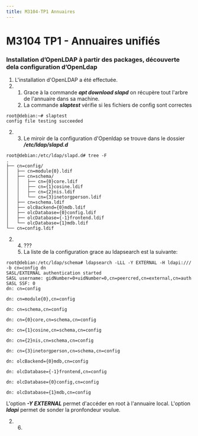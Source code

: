 ```yaml
---
title: M3104-TP1 Annuaires
---
```

# M3104 TP1 - Annuaires unifiés 
### Installation d’OpenLDAP à partir des packages, découverte dela configuration d’OpenLdap

1. L'installation d'OpenLDAP a été effectuée. 
2. 1. Grace à la commande ***apt download slapd*** on récupère tout l'arbre de l'annuaire dans sa machine.
     2. La commande ***slaptest*** vérifie si  les fichiers de config sont correctes 
```bash=1
root@debian:~# slaptest
config file testing succeeded
```
2. 3. Le miroir de la configuration d'Openldap se trouve dans le dossier ***/etc/ldap/slapd.d***
```bash=1
root@debian:/etc/ldap/slapd.d# tree -F
.
├── cn=config/
│   ├── cn=module{0}.ldif
│   ├── cn=schema/
│   │   ├── cn={0}core.ldif
│   │   ├── cn={1}cosine.ldif
│   │   ├── cn={2}nis.ldif
│   │   └── cn={3}inetorgperson.ldif
│   ├── cn=schema.ldif
│   ├── olcBackend={0}mdb.ldif
│   ├── olcDatabase={0}config.ldif
│   ├── olcDatabase={-1}frontend.ldif
│   └── olcDatabase={1}mdb.ldif
└── cn=config.ldif

```
2. 4. ???
    5.  La liste de la configuration grace au ldapsearch est la suivante:
```bash=1
root@debian:/etc/ldap/schema# ldapsearch -LLL -Y EXTERNAL -H ldapi:/// -b cn=config dn
SASL/EXTERNAL authentication started
SASL username: gidNumber=0+uidNumber=0,cn=peercred,cn=external,cn=auth
SASL SSF: 0
dn: cn=config

dn: cn=module{0},cn=config

dn: cn=schema,cn=config

dn: cn={0}core,cn=schema,cn=config

dn: cn={1}cosine,cn=schema,cn=config

dn: cn={2}nis,cn=schema,cn=config

dn: cn={3}inetorgperson,cn=schema,cn=config

dn: olcBackend={0}mdb,cn=config

dn: olcDatabase={-1}frontend,cn=config

dn: olcDatabase={0}config,cn=config

dn: olcDatabase={1}mdb,cn=config
```
L'option ***-Y EXTERNAL*** permet d'accéder en root à l'annuaire local.
L'option ***ldapi*** permet de sonder la pronfondeur voulue.


2. 6. 
